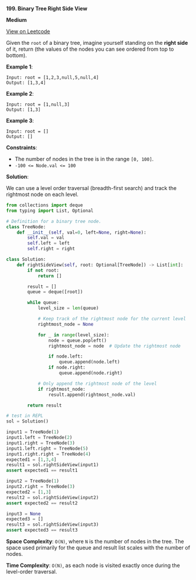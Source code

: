 **199. Binary Tree Right Side View**

**Medium**

[View on Leetcode](https://leetcode.com/problems/binary-tree-right-side-view/description/)

Given the `root` of a binary tree, imagine yourself standing on the **right side** of it, return (the values of the nodes you can see ordered from top to bottom).

**Example 1**:

>
    Input: root = [1,2,3,null,5,null,4]
    Output: [1,3,4]

**Example 2**:

>
    Input: root = [1,null,3]
    Output: [1,3]

**Example 3**:

>
    Input: root = []
    Output: []

**Constraints**:

- The number of nodes in the tree is in the range `[0, 100]`.
- `-100 <= Node.val <= 100`

**Solution**:

We can use a level order traversal (breadth-first search) and track the rightmost node on each level.

```python
from collections import deque
from typing import List, Optional

# Definition for a binary tree node.
class TreeNode:
    def __init__(self, val=0, left=None, right=None):
        self.val = val
        self.left = left
        self.right = right

class Solution:
    def rightSideView(self, root: Optional[TreeNode]) -> List[int]:
        if not root:
            return []

        result = []
        queue = deque([root])

        while queue:
            level_size = len(queue)

            # Keep track of the rightmost node for the current level
            rightmost_node = None

            for _ in range(level_size):
                node = queue.popleft()
                rightmost_node = node  # Update the rightmost node

                if node.left:
                    queue.append(node.left)
                if node.right:
                    queue.append(node.right)

            # Only append the rightmost node of the level
            if rightmost_node:
                result.append(rightmost_node.val)

        return result

# test in REPL
sol = Solution()

input1 = TreeNode(1)
input1.left = TreeNode(2)
input1.right = TreeNode(3)
input1.left.right = TreeNode(5)
input1.right.right = TreeNode(4)
expected1 = [1,3,4]
result1 = sol.rightSideView(input1)
assert expected1 == result1

input2 = TreeNode(1)
input2.right = TreeNode(3)
expected2 = [1,3]
result2 = sol.rightSideView(input2)
assert expected2 == result2

input3 = None
expected3 = []
result3 = sol.rightSideView(input3)
assert expected3 == result3
```

**Space Complexity**: `O(N)`, where `N` is the number of nodes in the tree. The space used primarily for the queue and result list scales with the number of nodes.

**Time Complexity**: `O(N)`, as each node is visited exactly once during the level-order traversal.